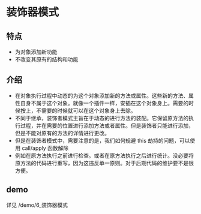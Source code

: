 # 装饰器模式

## 特点

- 为对象添加新功能
- 不改变其原有的结构和功能

## 介绍

- 在对象执行过程中动态的为这个对象添加新的方法或属性。这些新的方法、属性自身不属于这个对象。就像一个插件一样，安插在这个对象身上。需要的时候按上，不需要的时候就可以在这个对象身上去除。
- 不同于继承，装饰者模式主旨在于动态的进行方法的装配。它保留原方法的执行过程，并在需要的位置进行添加方法或者属性。但是装饰者只能进行添加，但是不能对原有的方法的详情进行更改。
- 但是在装饰者模式中，需要注意的是，我们如何规避 this 劫持的问题，可以使用 call/apply 函数解除
- 例如在原方法执行之前进行检查。或者在原方法执行之后进行统计。没必要将原方法的代码进行重写，因为这违反单一原则。对于后期代码的维护要不是很方便。

## demo

详见 /demo/6\_装饰器模式
